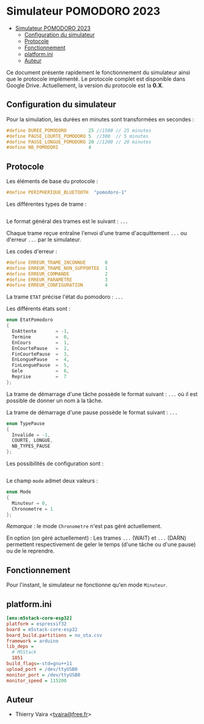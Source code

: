 # Simulateur POMODORO 2023

- [Simulateur POMODORO 2023](#simulateur-pomodoro-2023)
  - [Configuration du simulateur](#configuration-du-simulateur)
  - [Protocole](#protocole)
  - [Fonctionnement](#fonctionnement)
  - [platform.ini](#platformini)
  - [Auteur](#auteur)

Ce document présente rapidement le fonctionnement du simulateur ainsi que le protocole implémenté. Le protocole complet est disponible dans Google Drive. Actuellement, la version du protocole est la **0.X**.

## Configuration du simulateur

Pour la simulation, les durées en minutes sont transformées en secondes :

```cpp
#define DUREE_POMODORO        25 //1500 // 25 minutes
#define PAUSE_COURTE_POMODORO 5  //300  // 5 minutes
#define PAUSE_LONGUE_POMODORO 20 //1200 // 20 minutes
#define NB_POMODORI           4
```

## Protocole

Les éléments de base du protocole :

```cpp
#define PERIPHERIQUE_BLUETOOTH  "pomodoro-1"
```

Les différentes types de trame :

```cpp

```

Le format général des trames est le suivant : `...`

Chaque trame reçue entraîne l'envoi d'une trame d'acquittement `...` ou d'erreur `...` par le simulateur.

Les codes d'erreur :

```cpp
#define ERREUR_TRAME_INCONNUE       0
#define ERREUR_TRAME_NON_SUPPORTEE  1
#define ERREUR_COMMANDE             2
#define ERREUR_PARAMETRE            3
#define ERREUR_CONFIGURATION        4
```

La trame `ETAT` précise l'état du pomodoro : `...`

Les différents états sont :

```cpp
enum EtatPomodoro
{
  EnAttente       = -1,
  Termine         =  0,
  EnCours         =  1,
  EnCourtePause   =  2,
  FinCourtePause  =  3,
  EnLonguePause   =  4,
  FinLonguePause  =  5,
  Gele            =  6,
  Reprise         =  7
};
```

La trame de démarrage d'une tâche possède le format suivant : `...` où il est possible de donner un nom à la tâche.

La trame de démarrage d'une pause possède le format suivant : `...`

```cpp
enum TypePause
{
  Invalide = -1,
  COURTE, LONGUE,
  NB_TYPES_PAUSE
};
```

Les possibilités de configuration sont :

```

```

Le champ `mode` admet deux valeurs :

```cpp
enum Mode
{
  Minuteur = 0,
  Chronometre = 1
};
```

_Remarque :_ le mode `Chronometre` n'est pas géré actuellement.

En option (on géré actuellement) : Les trames `...` (WAIT) et `...` (DARN) permettent respectivement de geler le temps (d'une tâche ou d'une pause) ou de le reprendre.

## Fonctionnement

Pour l'instant, le simulateur ne fonctionne qu'en mode `Minuteur`.

## platform.ini

```ini
[env:m5stack-core-esp32]
platform = espressif32
board = m5stack-core-esp32
board_build.partitions = no_ota.csv
framework = arduino
lib_deps =
  # M5Stack
  1851
build_flags=-std=gnu++11
upload_port = /dev/ttyUSB0
monitor_port = /dev/ttyUSB0
monitor_speed = 115200
```

## Auteur

- Thierry Vaira <<tvaira@free.fr>>
